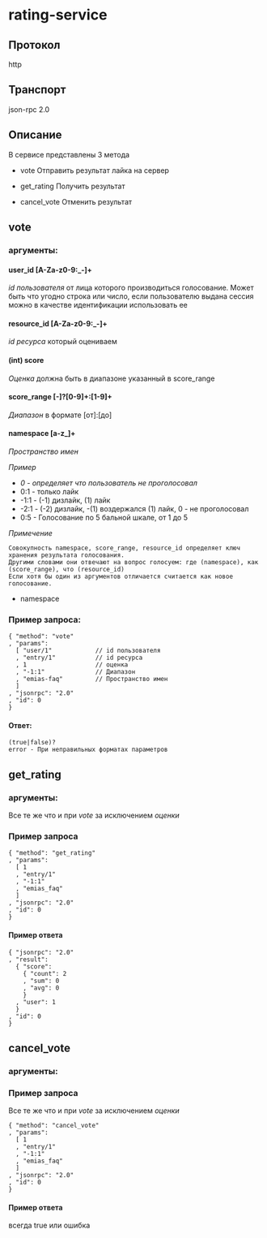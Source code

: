# rating-service

## Протокол

http

## Транспорт 

json-rpc 2.0

## Описание

В сервисе представлены 3 метода 

* vote
  Отправить результат лайка на сервер
  
* get_rating
  Получить результат

* cancel_vote
  Отменить результат
  
## vote

### аргументы:

#### user_id **[A-Za-z0-9:_-]+**

  *id пользователя* от лица которого производиться голосование.
  Может быть что угодно строка или число, если пользователю
  выдана сессия можно в качестве идентификации использовать ее
  
#### resource_id **[A-Za-z0-9:_-]+**

  *id ресурса* который оцениваем

#### (int) score

  *Оценка* должна быть в диапазоне указанный в score_range 

#### score_range **[-]?[0-9]+:[1-9]+**

  *Диапазон* в формате [от]:[до]
  
#### namespace **[a-z_]+**

  *Пространство имен* 
  
  *Пример*
  
  - *0 - определяет что пользователь не проголосовал*
  - 0:1 - только лайк
  - -1:1 - (-1) дизлайк, (1) лайк
  - -2:1 - (-2) дизлайк, -(1) воздержался (1) лайк, 0 - не проголосовал
  - 0:5 - Голосование по 5 бальной шкале, от 1 до 5 
  
  *Примечение*
  
    Совокупность namespace, score_range, resource_id определяет ключ хранения результата голосования.
    Другими словами они отвечают на вопрос голосуем: где (namespace), как (score_range), что (resource_id) 
    Если хотя бы один из аргументов отличается считается как новое голосование.

- namespace

### Пример запроса: 

    { "method": "vote"
    , "params": 
      [ "user/1"            // id пользователя  
      , "entry/1"           // id ресурса
      , 1                   // оценка
      , "-1:1"              // Диапазон
      , "emias-faq"         // Пространство имен
      ]
    , "jsonrpc": "2.0"
    , "id": 0
    }

#### Ответ: 

    (true|false)?
    error - При неправильных форматах параметров
    
## get_rating

### аргументы:

Все те же что и при *vote* за исключением *оценки*

### Пример запроса 

    { "method": "get_rating"
    , "params": 
      [ 1
      , "entry/1"
      , "-1:1"
      , "emias_faq"
      ]
    , "jsonrpc": "2.0"
    , "id": 0
    }
    
#### Пример ответа

    { "jsonrpc": "2.0"
    , "result":
      { "score":
        { "count": 2
        , "sum": 0
        , "avg": 0
        }
      , "user": 1
      }
    , "id": 0
    }

## cancel_vote

### аргументы:

### Пример запроса 

Все те же что и при *vote* за исключением *оценки*

    { "method": "cancel_vote"
    , "params": 
      [ 1
      , "entry/1"
      , "-1:1"
      , "emias_faq"
      ]
    , "jsonrpc": "2.0"
    , "id": 0
    }
    
#### Пример ответа

всегда true или ошибка